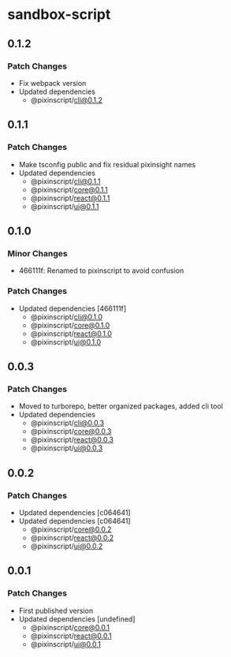 # sandbox-script

## 0.1.2

### Patch Changes

- Fix webpack version
- Updated dependencies
  - @pixinscript/cli@0.1.2

## 0.1.1

### Patch Changes

- Make tsconfig public and fix residual pixinsight names
- Updated dependencies
  - @pixinscript/cli@0.1.1
  - @pixinscript/core@0.1.1
  - @pixinscript/react@0.1.1
  - @pixinscript/ui@0.1.1

## 0.1.0

### Minor Changes

- 466111f: Renamed to pixinscript to avoid confusion

### Patch Changes

- Updated dependencies [466111f]
  - @pixinscript/cli@0.1.0
  - @pixinscript/core@0.1.0
  - @pixinscript/react@0.1.0
  - @pixinscript/ui@0.1.0

## 0.0.3

### Patch Changes

- Moved to turborepo, better organized packages, added cli tool
- Updated dependencies
  - @pixinscript/cli@0.0.3
  - @pixinscript/core@0.0.3
  - @pixinscript/react@0.0.3
  - @pixinscript/ui@0.0.3

## 0.0.2

### Patch Changes

- Updated dependencies [c064641]
- Updated dependencies [c064641]
  - @pixinscript/core@0.0.2
  - @pixinscript/react@0.0.2
  - @pixinscript/ui@0.0.2

## 0.0.1

### Patch Changes

- First published version
- Updated dependencies [undefined]
  - @pixinscript/core@0.0.1
  - @pixinscript/react@0.0.1
  - @pixinscript/ui@0.0.1
